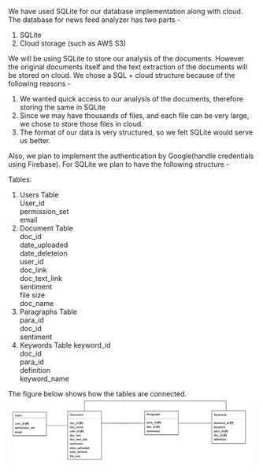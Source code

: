 We have used SQLite for our database implementation along with cloud.
The database for news feed analyzer has two parts - 
1. SQLite
2. Cloud storage (such as AWS S3)

We will be using SQLite to store our analysis of the documents. However the original documents itself and the text extraction of the documents will be stored on cloud.
We chose a SQL + cloud structure because of the following reasons -
1. We wanted quick access to our analysis of the documents, therefore storing the same in SQLite
2. Since we may have thousands of files, and each file can be very large, we chose to store those files in cloud.
3. The format of our data is very structured, so we felt SQLite would serve us better.

Also, we plan to implement the authentication by Google(handle credentials using Firebase). 
For SQLite we plan to have the following structure - 

Tables:

1. Users Table<br />
   User_id <br />
   permission_set <br />
   email
2. Document Table<br />
 doc_id <br />
   date_uploaded <br />
   date_deleteion <br />
user_id  <br />
doc_link <br />
doc_text_link <br />
sentiment <br />
file size <br />
doc_name <br />
3. Paragraphs Table <br />
para_id <br />
doc_id <br />
sentiment 
4. Keywords Table
   keyword_id <br />
doc_id <br />
para_id <br />
definition <br />
keyword_name

The figure below shows how the tables are connected.
![Database Design](database%20design.png)<br />




    